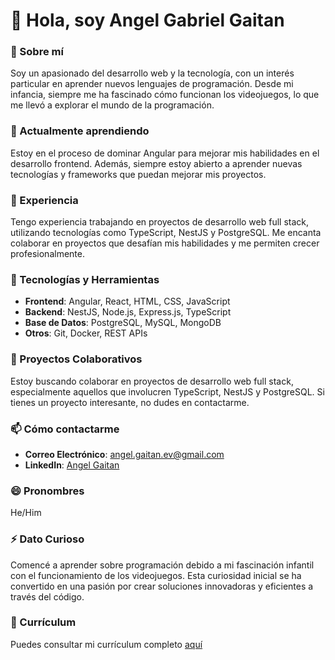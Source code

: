 # 👋 Hola, soy Angel Gabriel Gaitan

### 🚀 Sobre mí
Soy un apasionado del desarrollo web y la tecnología, con un interés particular en aprender nuevos lenguajes de programación. Desde mi infancia, siempre me ha fascinado cómo funcionan los videojuegos, lo que me llevó a explorar el mundo de la programación.

### 🌱 Actualmente aprendiendo
Estoy en el proceso de dominar Angular para mejorar mis habilidades en el desarrollo frontend. Además, siempre estoy abierto a aprender nuevas tecnologías y frameworks que puedan mejorar mis proyectos.

### 💼 Experiencia
Tengo experiencia trabajando en proyectos de desarrollo web full stack, utilizando tecnologías como TypeScript, NestJS y PostgreSQL. Me encanta colaborar en proyectos que desafían mis habilidades y me permiten crecer profesionalmente.

### 🔧 Tecnologías y Herramientas
- **Frontend**: Angular, React, HTML, CSS, JavaScript
- **Backend**: NestJS, Node.js, Express.js, TypeScript
- **Base de Datos**: PostgreSQL, MySQL, MongoDB
- **Otros**: Git, Docker, REST APIs

### 💞️ Proyectos Colaborativos
Estoy buscando colaborar en proyectos de desarrollo web full stack, especialmente aquellos que involucren TypeScript, NestJS y PostgreSQL. Si tienes un proyecto interesante, no dudes en contactarme.

### 📫 Cómo contactarme
- **Correo Electrónico**: angel.gaitan.ev@gmail.com
- **LinkedIn**: [Angel Gaitan](https://www.linkedin.com/in/angel-gaitan-0515262b6/)

### 😄 Pronombres
He/Him

### ⚡ Dato Curioso
Comencé a aprender sobre programación debido a mi fascinación infantil con el funcionamiento de los videojuegos. Esta curiosidad inicial se ha convertido en una pasión por crear soluciones innovadoras y eficientes a través del código.

### 📄 Currículum
Puedes consultar mi currículum completo [aquí](https://drive.google.com/file/d/17aFVgiZ0WZHC-I7Sjss6R4E6Y3cTT3r4/view?usp=sharing)
